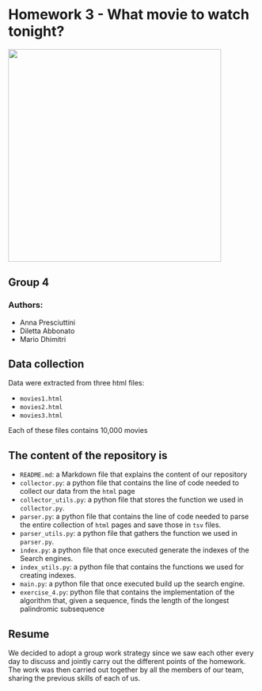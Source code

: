 # Homework 3 - What movie to watch tonight?

<p align="left">
<img src="https://www.thehits.co.nz/media/6615023/cinema-popcorn.jpg?mode=crop&width=620&height=349&quality=60&scale=both" height=430 
</p>

## Group 4 
### Authors: 
- Anna Presciuttini
- Diletta Abbonato
- Mario Dhimitri
## Data collection
Data were extracted from three html files: 
 * `movies1.html`
 * `movies2.html`
 * `movies3.html`

Each of these files contains 10,000 movies

## The content of the repository is

* `README.md`: a Markdown file that explains the content of our repository
* `collector.py`: a python file that contains the line of code needed to collect our data from the `html` page 
* `collector_utils.py`: a python file that stores the function we used in `collector.py`.
* `parser.py`: a python file that contains the line of code needed to parse the entire collection of `html` pages and save those in `tsv` files.
* `parser_utils.py`: a python file that gathers the function we used in `parser.py`.
* `index.py`: a python file that once executed generate the indexes of the Search engines.
* `index_utils.py`: a python file that contains the functions we used for creating indexes.
* `main.py`: a python file that once executed build up the search engine.
* `exercise_4.py`: python file that contains the implementation of the algorithm that, given a sequence, finds the length of the longest palindromic subsequence

## Resume

We decided to adopt a group work strategy since we saw each other every day to discuss and jointly carry out the different points of the homework. The work was then carried out together by all the members of our team, sharing the previous skills of each of us.
